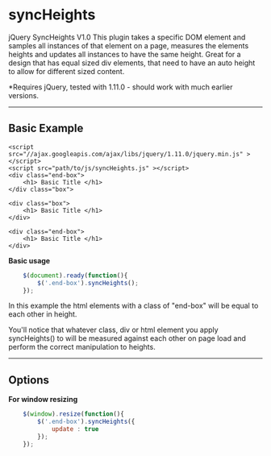 syncHeights
===========

jQuery SyncHeights V1.0
This plugin takes a specific DOM element and samples all instances of that element on a page, measures the elements heights and updates all instances to have the same height. 
Great for a design that has equal sized div elements, that need to have an auto height to allow for different sized content.

*Requires jQuery, tested with 1.11.0 - should work with much earlier versions.

--------------------
Basic Example
--------------------

```
<script src="//ajax.googleapis.com/ajax/libs/jquery/1.11.0/jquery.min.js" ></script>
<script src="path/to/js/syncHeights.js" ></script>
<div class="end-box">
	<h1> Basic Title </h1>
</div class="box">

<div class="box">
	<h1> Basic Title </h1>
</div>

<div class="end-box">
	<h1> Basic Title </h1>
</div>
```
<b> Basic usage </b>

```javascript
	$(document).ready(function(){	
		$('.end-box').syncHeights();		
	});

```

<p>In this example the html elements with a class of "end-box" will be equal to each other in height.</p>
<p>You'll notice that whatever class, div or html element you apply syncHeights() to will be measured against each other on page load and perform the correct manipulation to heights.</p>

--------------------
Options
--------------------

<b> For window resizing </b>
```javascript
	$(window).resize(function(){
		$('.end-box').syncHeights({
			update : true
		});
	});	
```
